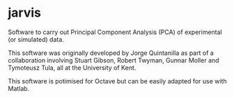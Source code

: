 # jarvis
 
Software to carry out Principal Component Analysis (PCA) of experimental (or simulated) data. 

This software was originally developed by Jorge Quintanilla as part of a collaboration involving Stuart Gibson, Robert Twyman, Gunnar Moller and Tymoteusz Tula, all at the University of Kent.

This software is potimised for Octave but can be easily adapted for use with Matlab.
